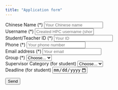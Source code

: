 ```yaml
---
title: "Application form"
---
```


  <form method="post" action="https://briskforms.com/go/4879b8573f7354021129ec75b541d6cf">

  <div class="form-group">
    <label for="name">Chinese Name (*)</label>
      <input type="text" name="Name" class="form-control" placeholder="Your Chinese name" required>
  </div>

  <div class="form-group">
    <label for="username">Username (*)</label>
      <input type="text" name="Username" class="form-control" placeholder="Created HPC username (short, similar to Chinese Name)" required>
  </div>

  <div class="form-group">
    <label for="ID">Student/Teacher ID (*)</label>
      <input type="text" name="ID" class="form-control" placeholder="Your ID" required>
  </div>

  <div class="form-group">
    <label for="Phone">Phone (*)</label>
      <input type="text" name="Phone" class="form-control" placeholder="Your phone number" required>
  </div>

  <div class="form-group">
      <label for="_replyto">Email address (*)</label>
      <input type="email" name="Email" class="form-control" placeholder="Your email" required>
  </div>

  <div class="form-group">
      <label for="Group">Group (*)</label>
      <select name="Group" class="form-control" required="required">
        <option value="">Choose...</option>
        <option>本科生</option>
        <option>研究生</option>
        <option>博士生</option>
        <option>老 师</option>
      </select>
  </div>

  <div class="form-group">
      <label for="Supervisor">Supervisor Category (for student)</label>
      <select name="Supervisor" class="form-control">
        <option value="">Choose...</option>
        <!-- Sorted by initials-->
        <option>安俊琳</option>
        <option>鲍艳松</option>
        <option>卜令兵</option>
        <option>曹念文</option>
        <option>曹  乐</option>
        <option>陈爱军</option>
        <option>陈  魁</option>
        <option>陈景华</option>
        <option>陈  倩</option>
        <option>陈钟荣</option>
        <option>楚志刚</option>
        <option>刁一伟</option>
        <option>樊曙先</option>
        <option>胡方超</option>
        <option>高志球</option>
        <option>郜海阳</option>
        <option>官  莉</option>
        <option>郭凤霞</option>
        <option>韩永翔</option>
        <option>侯雪伟</option>
        <option>黄  梦</option>
        <option>黄兴友</option>
        <option>黄  乾</option>
        <option>姜海梅</option>
        <option>蒋  惠</option>
        <option>金莲姬</option>
        <option>景晓琴</option>
        <option>康汉青</option>
        <option>康  娜</option>
        <option>孔祥贞</option>
        <option>寇蕾蕾</option>
        <option>李  南</option>
        <option>李  霞</option>
        <option>李祥超</option>
        <option>李煜斌</option>
        <option>李艳伟</option>
        <option>刘  超</option>
        <option>刘晓莉</option>
        <option>刘银萍</option>
        <option>陆春松</option>
        <option>马晓燕</option>
        <option>毛  毛</option>
        <option>牛生杰</option>
        <option>庞小兵</option>
        <option>钱  博</option>
        <option>邱玉珺</option>
        <option>沈菲菲</option>
        <option>石广玉</option>
        <option>师  正</option>
        <option>施广全</option>
        <option>谭涌波</option>
        <option>王成刚</option>
        <option>王昊亮</option>
        <option>王红磊</option>
        <option>王  泓</option>
        <option>王剑庚</option>
        <option>王金虎</option>
        <option>王彦辉</option>
        <option>王咏薇</option>
        <option>王  震</option>
        <option>王振会</option>
        <option>魏  鸣</option>
        <option>吴  莹</option>
        <option>夏俊荣</option>
        <option>徐国杰</option>
        <option>许  丹</option>
        <option>许潇锋</option>
        <option>杨  璟</option>
        <option>杨  军</option>
        <option>杨素英</option>
        <option>杨元建</option>
        <option>杨仲江</option>
        <option>银  燕</option>
        <option>于华英</option>
        <option>于兴娜</option>
        <option>张其林</option>
        <option>张小林</option>
        <option>张元杰</option>
        <option>张云峰</option>
        <option>张泽锋</option>
        <option>赵天良</option>
        <option>赵  阳</option>
        <option>郑有飞</option>
        <option>朱  彬</option>
        <option>朱  君</option>
      </select>
  </div>

  <div class="form-group">
    <label for="date">Deadline (for student)</label>
    <input type="date" min="2019-01-01" max="2050-01-01" step="1" name='Deadline' class="form-control">
  </div>

  <button type="submit">Send</button>
  </form>